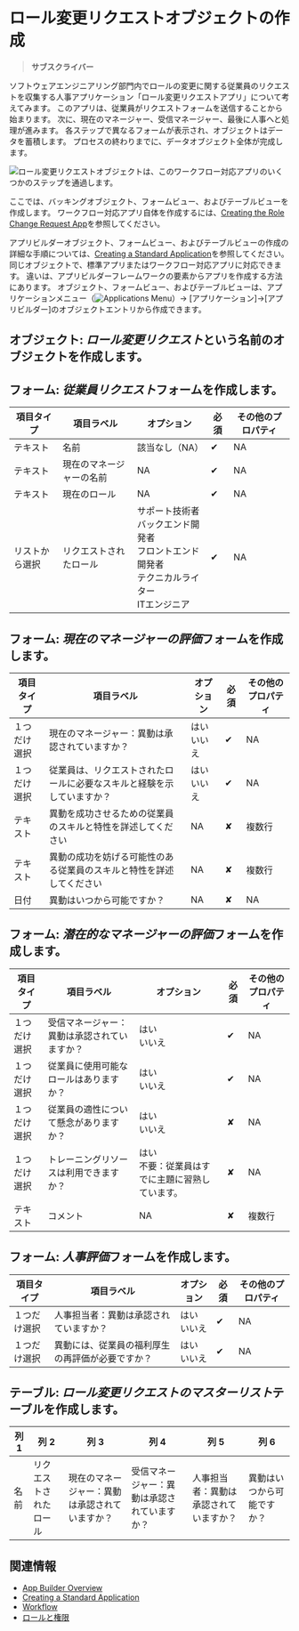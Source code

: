# ロール変更リクエストオブジェクトの作成

> **サブスクライバー**

ソフトウェアエンジニアリング部門内でロールの変更に関する従業員のリクエストを収集する人事アプリケーション「ロール変更リクエストアプリ」について考えてみます。 このアプリは、従業員がリクエストフォームを送信することから始まります。 次に、現在のマネージャー、受信マネージャー、最後に人事へと処理が進みます。 各ステップで異なるフォームが表示され、オブジェクトはデータを蓄積します。 プロセスの終わりまでに、データオブジェクト全体が完成します。

![ロール変更リクエストオブジェクトは、このワークフロー対応アプリのいくつかのステップを通過します。](./creating-the-role-change-request-object/images/01.png)

ここでは、バッキングオブジェクト、フォームビュー、およびテーブルビューを作成します。 ワークフロー対応アプリ自体を作成するには、[Creating the Role Change Request App](./creating-the-role-change-request-app.md)を参照してください。

アプリビルダーオブジェクト、フォームビュー、およびテーブルビューの作成の詳細な手順については、[Creating a Standard Application](./creating-a-standard-application.md)を参照してください。 同じオブジェクトで、標準アプリまたはワークフロー対応アプリに対応できます。 違いは、アプリビルダーフレームワークの要素からアプリを作成する方法にあります。 オブジェクト、フォームビュー、およびテーブルビューは、アプリケーションメニュー（![Applications Menu](../../images/icon-applications-menu.png)）→ [アプリケーション]→[アプリビルダー]のオブジェクトエントリから作成できます。

## **オブジェクト:** *ロール変更リクエスト*という名前のオブジェクトを作成します。

## **フォーム:** *従業員リクエスト*フォームを作成します。

| 項目タイプ   | 項目ラベル        | オプション                                                                                              | 必須 | その他のプロパティ |
| ------- | ------------ | -------------------------------------------------------------------------------------------------- | -- | --------- |
| テキスト    | 名前           | 該当なし（NA）                                                                                           | ✔  | NA        |
| テキスト    | 現在のマネージャーの名前 | NA                                                                                                 | ✔  | NA        |
| テキスト    | 現在のロール       | NA                                                                                                 | ✔  | NA        |
| リストから選択 | リクエストされたロール  | サポート技術者 <br /> バックエンド開発者 <br /> フロントエンド開発者 <br /> テクニカルライター <br /> ITエンジニア | ✔  | NA        |

## **フォーム:** *現在のマネージャーの評価*フォームを作成します。

| 項目タイプ  | 項目ラベル                               | オプション               | 必須 | その他のプロパティ |
| ------ | ----------------------------------- | ------------------- | -- | --------- |
| １つだけ選択 | 現在のマネージャー：異動は承認されていますか？             | はい <br /> いいえ | ✔  | NA        |
| １つだけ選択 | 従業員は、リクエストされたロールに必要なスキルと経験を示していますか？ | はい <br /> いいえ | ✔  | NA        |
| テキスト   | 異動を成功させるための従業員のスキルと特性を詳述してください      | NA                  | ✘  | 複数行       |
| テキスト   | 異動の成功を妨げる可能性のある従業員のスキルと特性を詳述してください  | NA                  | ✘  | 複数行       |
| 日付     | 異動はいつから可能ですか？                       | NA                  | ✘  | NA        |

## **フォーム:** *潜在的なマネージャーの評価*フォームを作成します。

| 項目タイプ  | 項目ラベル                  | オプション                                 | 必須 | その他のプロパティ |
| ------ | ---------------------- | ------------------------------------- | -- | --------- |
| １つだけ選択 | 受信マネージャー：異動は承認されていますか？ | はい <br /> いいえ                   | ✔  | NA        |
| １つだけ選択 | 従業員に使用可能なロールはありますか？    | はい <br /> いいえ                   | ✔  | NA        |
| １つだけ選択 | 従業員の適性について懸念がありますか？    | はい <br /> いいえ                   | ✘  | NA        |
| １つだけ選択 | トレーニングリソースは利用できますか？    | はい <br /> 不要：従業員はすでに主題に習熟しています。 | ✘  | NA        |
| テキスト   | コメント                   | NA                                    | ✘  | 複数行       |

## **フォーム:** *人事評価*フォームを作成します。

| 項目タイプ  | 項目ラベル                    | オプション               | 必須 | その他のプロパティ |
| ------ | ------------------------ | ------------------- | -- | --------- |
| １つだけ選択 | 人事担当者：異動は承認されていますか？      | はい <br /> いいえ | ✔  | NA        |
| １つだけ選択 | 異動には、従業員の福利厚生の再評価が必要ですか？ | はい <br /> いいえ | ✔  | NA        |

## **テーブル:** *ロール変更リクエストのマスターリスト*テーブルを作成します。

| 列 1 | 列 2         | 列 3                     | 列 4                    | 列 5                 | 列 6           |
| --- | ----------- | ----------------------- | ---------------------- | ------------------- | ------------- |
| 名前  | リクエストされたロール | 現在のマネージャー：異動は承認されていますか？ | 受信マネージャー：異動は承認されていますか？ | 人事担当者：異動は承認されていますか？ | 異動はいつから可能ですか？ |

## 関連情報

  - [App Builder Overview](./app-builder-overview.md)
  - [Creating a Standard Application](./creating-a-standard-application.md)
  - [Workflow](../../process-automation/workflow/introduction-to-workflow.md)
  - [ロールと権限](../../users-and-permissions/roles-and-permissions/understanding-roles-and-permissions.md)
